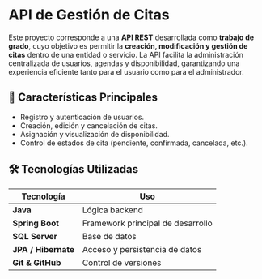 # API de Gestión de Citas

Este proyecto corresponde a una **API REST** desarrollada como **trabajo de grado**, cuyo objetivo es permitir la **creación, modificación y gestión de citas** dentro de una entidad o servicio. La API facilita la administración centralizada de usuarios, agendas y disponibilidad, garantizando una experiencia eficiente tanto para el usuario como para el administrador.



## 🚀 Características Principales

- Registro y autenticación de usuarios.
- Creación, edición y cancelación de citas.
- Asignación y visualización de disponibilidad.
- Control de estados de cita (pendiente, confirmada, cancelada, etc.).



## 🛠 Tecnologías Utilizadas

| Tecnología | Uso |
|----------|-----|
| **Java** | Lógica backend |
| **Spring Boot** | Framework principal de desarrollo |
| **SQL Server** | Base de datos |
| **JPA / Hibernate** | Acceso y persistencia de datos |
| **Git & GitHub** | Control de versiones |

